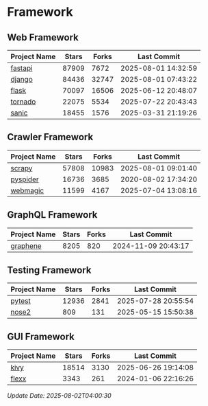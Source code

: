 # Framework

## Web Framework
| Project Name | Stars | Forks | Last Commit |
| ------------ | ----- | ----- | ----------- |
| [fastapi](https://github.com/fastapi/fastapi) | 87909 | 7672 | 2025-08-01 14:32:59 |
| [django](https://github.com/django/django) | 84436 | 32747 | 2025-08-01 07:43:22 |
| [flask](https://github.com/pallets/flask) | 70097 | 16506 | 2025-06-12 20:48:07 |
| [tornado](https://github.com/tornadoweb/tornado) | 22075 | 5534 | 2025-07-22 20:43:43 |
| [sanic](https://github.com/sanic-org/sanic) | 18455 | 1576 | 2025-03-31 21:19:26 |

## Crawler Framework
| Project Name | Stars | Forks | Last Commit |
| ------------ | ----- | ----- | ----------- |
| [scrapy](https://github.com/scrapy/scrapy) | 57808 | 10983 | 2025-08-01 09:01:40 |
| [pyspider](https://github.com/binux/pyspider) | 16736 | 3685 | 2020-08-02 17:34:20 |
| [webmagic](https://github.com/code4craft/webmagic) | 11599 | 4167 | 2025-07-04 13:08:16 |

## GraphQL Framework
| Project Name | Stars | Forks | Last Commit |
| ------------ | ----- | ----- | ----------- |
| [graphene](https://github.com/graphql-python/graphene) | 8205 | 820 | 2024-11-09 20:43:17 |

## Testing Framework
| Project Name | Stars | Forks | Last Commit |
| ------------ | ----- | ----- | ----------- |
| [pytest](https://github.com/pytest-dev/pytest) | 12936 | 2841 | 2025-07-28 20:55:54 |
| [nose2](https://github.com/nose-devs/nose2) | 809 | 131 | 2025-05-15 15:50:38 |

## GUI Framework
| Project Name | Stars | Forks | Last Commit |
| ------------ | ----- | ----- | ----------- |
| [kivy](https://github.com/kivy/kivy) | 18514 | 3130 | 2025-06-26 19:14:08 |
| [flexx](https://github.com/flexxui/flexx) | 3343 | 261 | 2024-01-06 22:16:26 |

*Update Date: 2025-08-02T04:00:30*